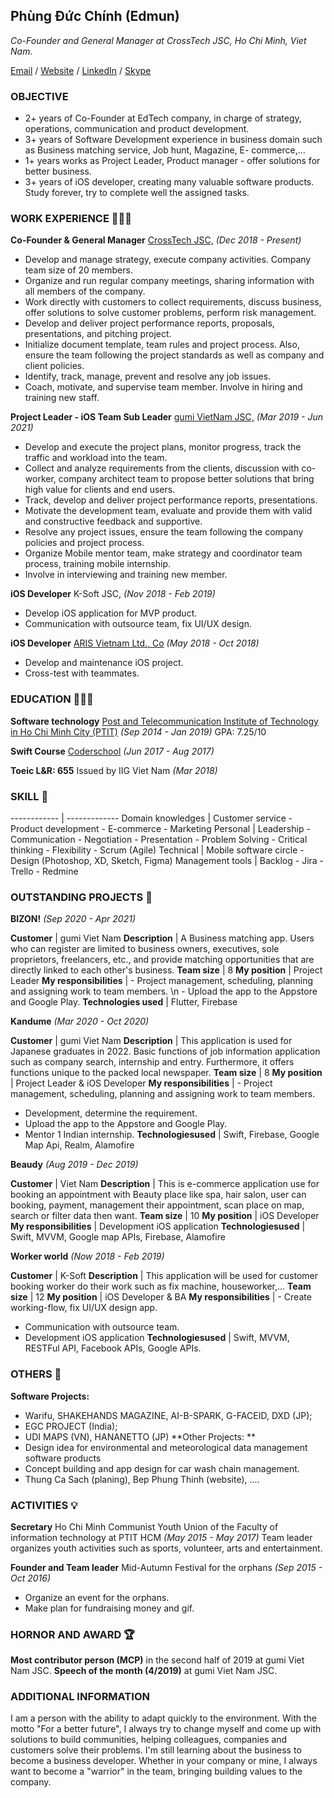 ## Phùng Đức Chính (Edmun)
_Co-Founder and General Manager at CrossTech JSC, Ho Chi Minh, Viet Nam._

[Email](chinhphung.crosstech@gmail.com) / [Website](crosstechhub.com) / [LinkedIn](https://www.linkedin.com/in/phung-duc-chinh-crosstech/) / [Skype](https://join.skype.com/invite/eCiUwOZhaL9u)

### OBJECTIVE
* 2+ years of Co-Founder at EdTech company, in charge of strategy, operations, communication and product development.
* 3+ years of Software Development experience in business domain such as Business matching service, Job hunt, Magazine, E-
commerce,...
* 1+ years works as Project Leader, Product manager - offer solutions for better business.
* 3+ years of iOS developer, creating many valuable software products. Study forever, try to complete well the assigned tasks.



### WORK EXPERIENCE 👨🏻‍💻 

**Co-Founder & General Manager** [CrossTech JSC,](crosstechhub.com) _(Dec 2018 - Present)_

  * Develop and manage strategy, execute company activities. Company team size of 20 members.
  * Organize and run regular company meetings, sharing information with all members of the company.
  * Work directly with customers to collect requirements, discuss business, offer solutions to solve customer problems, perform
  risk management.
  * Develop and deliver project performance reports, proposals, presentations, and pitching project.
  * Initialize document template, team rules and project process. Also, ensure the team following the project standards as well as company and client policies.
  * Identify, track, manage, prevent and resolve any job issues.
  * Coach, motivate, and supervise team member. Involve in hiring and training new staff.


**Project Leader - iOS Team Sub Leader** [gumi VietNam JSC,](https://gumiviet.com/vi/trang-chu/) _(Mar 2019 - Jun 2021)_

  * Develop and execute the project plans, monitor progress, track the traffic and workload into the team.
  * Collect and analyze requirements from the clients, discussion with co-worker, company architect team to propose better
  solutions that bring high value for clients and end users.
  * Track, develop and deliver project performance reports, presentations.
  * Motivate the development team, evaluate and provide them with valid and constructive feedback and supportive.
  * Resolve any project issues, ensure the team following the company policies and project process.
  * Organize Mobile mentor team, make strategy and coordinator team process, training mobile internship.
  * Involve in interviewing and training new member.


**iOS Developer** K-Soft JSC, _(Nov 2018 - Feb 2019)_

  * Develop iOS application for MVP product.
  * Communication with outsource team, fix UI/UX design.


**iOS Developer** [ARIS Vietnam Ltd., Co](https://aris-vn.com/vi/company/)  _(May 2018 - Oct 2018)_

  * Develop and maintenance iOS project.
  * Cross-test with teammates.



### EDUCATION 👨🏻‍🎓

**Software technology** [Post and Telecommunication Institute of Technology in Ho Chi Minh City (PTIT)](http://hcm.ptit.edu.vn/) _(Sep 2014 - Jan 2019)_
GPA: 7.25/10

**Swift Course** [Coderschool](https://www.coderschool.vn/vi/) _(Jun 2017 - Aug 2017)_

**Toeic L&R: 655** Issued by IIG Viet Nam _(Mar 2018)_



### SKILL 📖

------------ | -------------
Domain knowledges | Customer service - Product development - E-commerce - Marketing
Personal | Leadership - Communication - Negotiation - Presentation - Problem Solving - Critical thinking - Flexibility - Scrum (Agile)
Technical | Mobile software circle - Design (Photoshop, XD, Sketch, Figma)
Management tools | Backlog - Jira - Trello - Redmine



### OUTSTANDING PROJECTS 📂

**BIZON!**
_(Sep 2020 - Apr 2021)_

**Customer** | gumi Viet Nam
**Description** | A Business matching app. Users who can register are limited to business owners, executives, sole proprietors, freelancers, etc., and provide matching opportunities that are directly linked to each other's business.
**Team size** | 8
**My position** | Project Leader
**My responsibilities** | - Project management, scheduling, planning and assigning work to team members. \n - Upload the app to the Appstore and Google Play.
**Technologies used** | Flutter, Firebase


**Kandume**
_(Mar 2020 - Oct 2020)_

**Customer** | gumi Viet Nam
**Description** | This application is used for Japanese graduates in 2022. Basic functions of job information
application such as company search, internship and entry. Furthermore, it offers functions
unique to the packed local newspaper.
**Team size** | 8
**My position** | Project Leader & iOS Developer
**My responsibilities** | - Project management, scheduling, planning and assigning work to team members.
- Development, determine the requirement.
- Upload the app to the Appstore and Google Play.
- Mentor 1 Indian internship.
**Technologiesused** | Swift, Firebase, Google Map Api, Realm, Alamofire


**Beaudy**
_(Aug 2019 - Dec 2019)_

**Customer** | Viet Nam
**Description** | This is e-commerce application use for booking an appointment with Beauty place like spa, hair
salon, user can booking, payment, management their appointment, scan place on map, search or
filter data then want.
**Team size** | 10
**My position** | iOS Developer
**My responsibilities** | Development iOS application
**Technologiesused** | Swift, MVVM, Google map APIs, Firebase, Alamofire


**Worker world**
_(Now 2018 - Feb 2019)_

**Customer** | K-Soft
**Description** | This application will be used for customer booking worker do their work such as fix machine,
houseworker,...
**Team size** | 12
**My position** | iOS Developer & BA
**My responsibilities** | - Create working-flow, fix UI/UX design app.
- Communication with outsource team.
- Development iOS application
**Technologiesused** | Swift, MVVM, RESTFul API, Facebook APIs, Google APIs.



### OTHERS 📂

**Software Projects:**
  * Warifu, SHAKEHANDS MAGAZINE, AI-B-SPARK, G-FACEID, DXD (JP);
  * EGC PROJECT (India);
  * UDI MAPS (VN), HANANETTO (JP)
**Other Projects: **
  * Design idea for environmental and meteorological data management software products
  * Concept building and app design for car wash chain management.
  * Thung Ca Sach (planing), Bep Phung Thinh (website), ....



### ACTIVITIES 💡

**Secretary** Ho Chi Minh Communist Youth Union of the Faculty of information technology at PTIT HCM _(May 2015 - May 2017)_
Team leader organizes youth activities such as sports, volunteer, arts and entertainment.

**Founder and Team leader** Mid-Autumn Festival for the orphans _(Sep 2015 - Oct 2016)_
  - Organize an event for the orphans.
  - Make plan for fundraising money and gif.



### HORNOR AND AWARD 🏆

**Most contributor person (MCP)** in the second half of 2019 at gumi Viet Nam JSC.
**Speech of the month (4/2019)** at gumi Viet Nam JSC.



### ADDITIONAL INFORMATION
I am a person with the ability to adapt quickly to the environment.
With the motto "For a better future", I always try to change myself and come up with solutions to build communities, helping colleagues, companies and customers solve their problems. I'm still learning about the business to become a business developer.
Whether in your company or mine, I always want to become a "warrior" in the team, bringing building values to the company.
